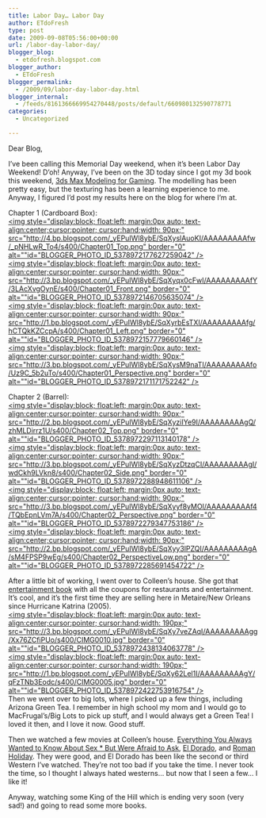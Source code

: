 ```yaml
---
title: Labor Day… Labor Day
author: ETdoFresh
type: post
date: 2009-09-08T05:56:00+00:00
url: /labor-day-labor-day/
blogger_blog:
  - etdofresh.blogspot.com
blogger_author:
  - ETdoFresh
blogger_permalink:
  - /2009/09/labor-day-labor-day.html
blogger_internal:
  - /feeds/8161366669954270448/posts/default/660980132590778771
categories:
  - Uncategorized

---
```

Dear Blog,

I&#8217;ve been calling this Memorial Day weekend, when it&#8217;s been Labor Day Weekend! D&#8217;oh! Anyway, I&#8217;ve been on the 3D today since I got my 3d book this weekend, [3ds Max Modeling for Gaming][1]. The modelling has been pretty easy, but the texturing has been a learning experience to me. Anyway, I figured I&#8217;d post my results here on the blog for where I&#8217;m at.

Chapter 1 (Cardboard Box):  
[<img style="display:block; float:left; margin:0px auto; text-align:center;cursor:pointer; cursor:hand;width: 90px;" src="http://4.bp.blogspot.com/_yEPuIWl8ybE/SqXyslAuoKI/AAAAAAAAAfw/_pNHLwR_To4/s400/Chapter01_Top.png" border="0" alt=""id="BLOGGER_PHOTO_ID_5378972177627259042" />][2]  
[<img style="display:block; float:left; margin:0px auto; text-align:center;cursor:pointer; cursor:hand;width: 90px;" src="http://3.bp.blogspot.com/_yEPuIWl8ybE/SqXyqx0cFwI/AAAAAAAAAfY/3LAcXvgOynE/s400/Chapter01_Front.png" border="0" alt=""id="BLOGGER_PHOTO_ID_5378972146705635074" />][3]  
[<img style="display:block; float:left; margin:0px auto; text-align:center;cursor:pointer; cursor:hand;width: 90px;" src="http://1.bp.blogspot.com/_yEPuIWl8ybE/SqXyrbEsTXI/AAAAAAAAAfg/hCTQkKZCcpA/s400/Chapter01_Left.png" border="0" alt=""id="BLOGGER_PHOTO_ID_5378972157779660146" />][4]  
[<img style="display:block; float:left; margin:0px auto; text-align:center;cursor:pointer; cursor:hand;width: 90px;" src="http://3.bp.blogspot.com/_yEPuIWl8ybE/SqXysM9naTI/AAAAAAAAAfo/Uz9C_5b2uTo/s400/Chapter01_Perspective.png" border="0" alt=""id="BLOGGER_PHOTO_ID_5378972171171752242" />][5]

Chapter 2 (Barrel):  
[<img style="display:block; float:left; margin:0px auto; text-align:center;cursor:pointer; cursor:hand;width: 90px;" src="http://2.bp.blogspot.com/_yEPuIWl8ybE/SqXyziIYe9I/AAAAAAAAAgQ/zhMLDirrz1U/s400/Chapter02_Top.png" border="0" alt=""id="BLOGGER_PHOTO_ID_5378972297113140178" />][6]  
[<img style="display:block; float:left; margin:0px auto; text-align:center;cursor:pointer; cursor:hand;width: 90px;" src="http://3.bp.blogspot.com/_yEPuIWl8ybE/SqXyzDtzqCI/AAAAAAAAAgI/wdCkh9LVkn8/s400/Chapter02_Side.png" border="0" alt=""id="BLOGGER_PHOTO_ID_5378972288948611106" />][7]  
[<img style="display:block; float:left; margin:0px auto; text-align:center;cursor:pointer; cursor:hand;width: 90px;" src="http://3.bp.blogspot.com/_yEPuIWl8ybE/SqXyyf8yMOI/AAAAAAAAAf4/TQbEpnLVm7A/s400/Chapter02_Perspective.png" border="0" alt=""id="BLOGGER_PHOTO_ID_5378972279347753186" />][8]  
[<img style="display:block; float:left; margin:0px auto; text-align:center;cursor:pointer; cursor:hand;width: 90px;" src="http://2.bp.blogspot.com/_yEPuIWl8ybE/SqXyy3lPZQI/AAAAAAAAAgA/sM4FPSP9wEg/s400/Chapter02_PerspectiveLow.png" border="0" alt=""id="BLOGGER_PHOTO_ID_5378972285691454722" />][9]

After a little bit of working, I went over to Colleen&#8217;s house. She got that [entertainment book][10] with all the coupons for restaurants and entertainment. It&#8217;s cool, and it&#8217;s the first time they are selling here in Metaire/New Orleans since Hurricane Katrina (2005).  
[<img style="display:block; float:left; margin:0px auto; text-align:center;cursor:pointer; cursor:hand;width: 190px;" src="http://3.bp.blogspot.com/_yEPuIWl8ybE/SqXy7veZAqI/AAAAAAAAAgg/Xx76ZCfiPUo/s400/CIMG0010.jpg" border="0" alt=""id="BLOGGER_PHOTO_ID_5378972438134063778" />][11]  
[<img style="display:block; float:left; margin:0px auto; text-align:center;cursor:pointer; cursor:hand;width: 190px;" src="http://1.bp.blogspot.com/_yEPuIWl8ybE/SqXy62Lel1I/AAAAAAAAAgY/qFzTNb3Eodc/s400/CIMG0005.jpg" border="0" alt=""id="BLOGGER_PHOTO_ID_5378972422753916754" />][12]  
Then we went over to big lots, where I picked up a few things, including Arizona Green Tea. I remember in high school my mom and I would go to MacFrugal&#8217;s/Big Lots to pick up stuff, and I would always get a Green Tea! I loved it then, and I love it now. Good stuff.

Then we watched a few movies at Colleen&#8217;s house. [Everything You Always Wanted to Know About Sex * But Were Afraid to Ask][13], [El Dorado][14], and [Roman Holiday][15]. They were good, and El Dorado has been like the second or third Western I&#8217;ve watched. They&#8217;re not too bad if you take the time. I never took the time, so I thought I always hated westerns&#8230; but now that I seen a few&#8230; I like it!

Anyway, watching some King of the Hill which is ending very soon (very sad!) and going to read some more books.

 [1]: http://www.focalpress.com/Book.aspx?id=3100
 [2]: http://4.bp.blogspot.com/_yEPuIWl8ybE/SqXyslAuoKI/AAAAAAAAAfw/_pNHLwR_To4/s1600/Chapter01_Top.png
 [3]: http://3.bp.blogspot.com/_yEPuIWl8ybE/SqXyqx0cFwI/AAAAAAAAAfY/3LAcXvgOynE/s1600/Chapter01_Front.png
 [4]: http://1.bp.blogspot.com/_yEPuIWl8ybE/SqXyrbEsTXI/AAAAAAAAAfg/hCTQkKZCcpA/s1600/Chapter01_Left.png
 [5]: http://3.bp.blogspot.com/_yEPuIWl8ybE/SqXysM9naTI/AAAAAAAAAfo/Uz9C_5b2uTo/s1600/Chapter01_Perspective.png
 [6]: http://2.bp.blogspot.com/_yEPuIWl8ybE/SqXyziIYe9I/AAAAAAAAAgQ/zhMLDirrz1U/s1600/Chapter02_Top.png
 [7]: http://3.bp.blogspot.com/_yEPuIWl8ybE/SqXyzDtzqCI/AAAAAAAAAgI/wdCkh9LVkn8/s1600/Chapter02_Side.png
 [8]: http://3.bp.blogspot.com/_yEPuIWl8ybE/SqXyyf8yMOI/AAAAAAAAAf4/TQbEpnLVm7A/s1600/Chapter02_Perspective.png
 [9]: http://2.bp.blogspot.com/_yEPuIWl8ybE/SqXyy3lPZQI/AAAAAAAAAgA/sM4FPSP9wEg/s1600/Chapter02_PerspectiveLow.png
 [10]: http://www.entertainment.com/discount/home.shtml
 [11]: http://3.bp.blogspot.com/_yEPuIWl8ybE/SqXy7veZAqI/AAAAAAAAAgg/Xx76ZCfiPUo/s1600/CIMG0010.jpg
 [12]: http://1.bp.blogspot.com/_yEPuIWl8ybE/SqXy62Lel1I/AAAAAAAAAgY/qFzTNb3Eodc/s1600/CIMG0005.jpg
 [13]: http://www.imdb.com/title/tt0068555/
 [14]: http://www.imdb.com/title/tt0061619/
 [15]: http://www.imdb.com/title/tt0046250/